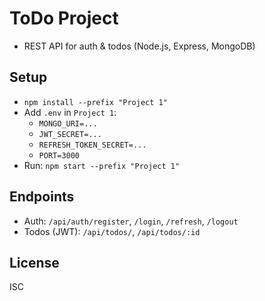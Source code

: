 # ToDo Project

- REST API for auth & todos (Node.js, Express, MongoDB)

## Setup

- `npm install --prefix "Project 1"`
- Add `.env` in `Project 1`:
  - `MONGO_URI=...`
  - `JWT_SECRET=...`
  - `REFRESH_TOKEN_SECRET=...`
  - `PORT=3000`
- Run: `npm start --prefix "Project 1"`

## Endpoints

- Auth: `/api/auth/register`, `/login`, `/refresh`, `/logout`
- Todos (JWT): `/api/todos/`, `/api/todos/:id`

## License

ISC
